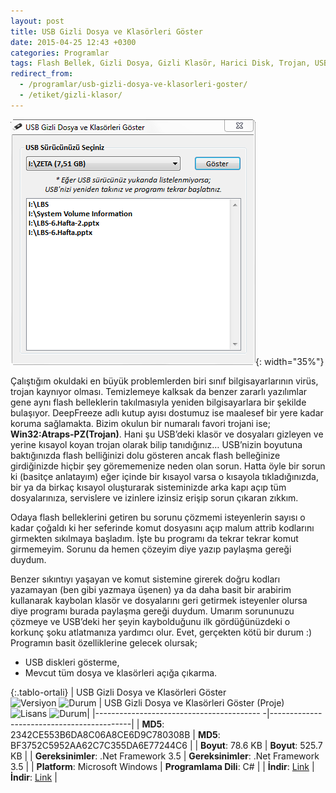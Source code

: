 ```yaml
---
layout: post
title: USB Gizli Dosya ve Klasörleri Göster
date: 2015-04-25 12:43 +0300
categories: Programlar
tags: Flash Bellek, Gizli Dosya, Gizli Klasör, Harici Disk, Trojan, USB, Virüs, Win32:Atraps-PZ, Atraps
redirect_from:
  - /programlar/usb-gizli-dosya-ve-klasorleri-goster/
  - /etiket/gizli-klasor/
---
```

![usb-gizli-dosya-ve-klasorleri-goster](/images/programlar/usb-gizli-dosya-ve-klasorleri-goster.png){: width="35%"}

 Çalıştığım okuldaki en büyük problemlerden biri sınıf bilgisayarlarının virüs, trojan kaynıyor olması. Temizlemeye kalksak da benzer zararlı yazılımlar gene aynı flash belleklerin takılmasıyla yeniden bilgisayarlara bir şekilde bulaşıyor. DeepFreeze adlı kutup ayısı dostumuz ise maalesef bir yere kadar koruma sağlamakta. Bizim okulun bir numaralı favori trojani ise; **Win32:Atraps-PZ(Trojan)**. Hani şu USB’deki klasör ve dosyaları gizleyen ve yerine kısayol koyan trojan olarak bilip tanıdığınız… USB’nizin boyutuna baktığınızda flash belliğinizi dolu gösteren ancak flash belleğinize girdiğinizde hiçbir şey görememenize neden olan sorun. Hatta öyle bir sorun ki (basitçe anlatayım) eğer içinde bir kısayol varsa o kısayola tıkladığınızda, bir ya da birkaç kısayol oluşturarak sisteminizde arka kapı açıp tüm dosyalarınıza, servislere ve izinlere izinsiz erişip sorun çıkaran zıkkım.

Odaya flash belleklerini getiren bu sorunu çözmemi isteyenlerin sayısı o kadar çoğaldı ki her seferinde komut dosyasını açıp malum attrib kodlarını girmekten sıkılmaya başladım. İşte bu programı da tekrar tekrar komut girmemeyim. Sorunu da hemen çözeyim diye yazıp paylaşma gereği duydum.

Benzer sıkıntıyı yaşayan ve komut sistemine girerek doğru kodları yazamayan (ben gibi yazmaya üşenen) ya da daha basit bir arabirim kullanarak kaybolan klasör ve dosyalarını geri getirmek isteyenler olursa diye programı burada paylaşma gereği duydum. Umarım sorununuzu çözmeye ve USB’deki her şeyin kaybolduğunu ilk gördüğünüzdeki o korkunç şoku atlatmanıza yardımcı olur. Evet, gerçekten kötü bir durum :) Programın basit özelliklerine gelecek olursak;

* USB diskleri gösterme,
* Mevcut tüm dosya ve klasörleri açığa çıkarma.

{:.tablo-ortali}
| USB Gizli Dosya ve Klasörleri Göster<br>![Versiyon](https://img.shields.io/badge/Versiyon-1.00-blueviolet.svg?style=flat) ![Durum](https://img.shields.io/badge/Durum-Çalışıyor-success.svg?style=flat) | USB Gizli Dosya ve Klasörleri Göster (Proje)<br>![Lisans](https://img.shields.io/badge/Lisans-MIT-blue.svg?style=flat) ![Durum](https://img.shields.io/badge/Proje-Kodlar_Gözden_Gecirilecek-red.svg?style=flat)|
|----------------------------------------- -|-------------------------------------------|
| **MD5**: 2342CE553B6DA8C06A8CE6D9C780308B | **MD5**: BF3752C5952AA62C7C355DA6E77244C6 | 
| **Boyut**: 78.6 KB                       | **Boyut**: 525.7 KB                         |
| **Gereksinimler**: .Net Framework 3.5     | **Gereksinimler**: .Net Framework 3.5     |
| **Platform**: Microsoft Windows           | **Programlama Dili**: C#                  |
| **İndir**: [Link](https://www.dropbox.com/s/8n3747px0autq7c/usb-gizli-dosya-klasor-goster.zip?dl=1)         | **İndir**: [Link](https://www.dropbox.com/s/tapx7vcefscebwk/usb-gizli-dosya-klasor-goster-proje.zip?dl=1)                      |